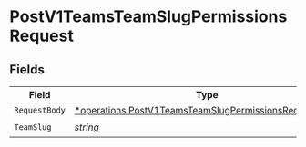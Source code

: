 # PostV1TeamsTeamSlugPermissionsRequest


## Fields

| Field                                                                                                                         | Type                                                                                                                          | Required                                                                                                                      | Description                                                                                                                   |
| ----------------------------------------------------------------------------------------------------------------------------- | ----------------------------------------------------------------------------------------------------------------------------- | ----------------------------------------------------------------------------------------------------------------------------- | ----------------------------------------------------------------------------------------------------------------------------- |
| `RequestBody`                                                                                                                 | [*operations.PostV1TeamsTeamSlugPermissionsRequestBody](../../models/operations/postv1teamsteamslugpermissionsrequestbody.md) | :heavy_minus_sign:                                                                                                            | N/A                                                                                                                           |
| `TeamSlug`                                                                                                                    | *string*                                                                                                                      | :heavy_check_mark:                                                                                                            | N/A                                                                                                                           |